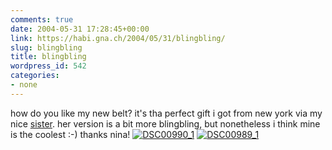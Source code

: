 ```yaml
---
comments: true
date: 2004-05-31 17:28:45+00:00
link: https://habi.gna.ch/2004/05/31/blingbling/
slug: blingbling
title: blingbling
wordpress_id: 542
categories:
- none
---
```


how do you like my new belt?
it's tha perfect gift i got from new york via my nice [sister](https://habi.gna.ch/blog/archives/000273.html). her version is a bit more blingbling, but nonetheless i think mine is the coolest :-)
thanks nina!
[![DSC00990_1](https://habi.gna.ch/blog/images/DSC00990_1-tm.jpg)](https://habi.gna.ch/blog/images/DSC00990_1.JPG) [![DSC00989_1](https://habi.gna.ch/blog/images/DSC00989_1-tm.jpg)](https://habi.gna.ch/blog/images/DSC00989_1.JPG)

